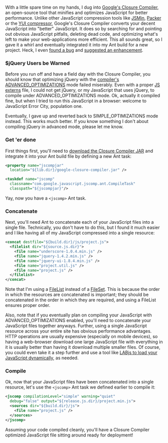 With a little spare time on my hands, I dug into [Google's Closure Compiler](http://code.google.com/closure/compiler/), an open-source tool that minifies and optimizes JavaScript for better performance.  Unlike other JavaScript compression tools like [JSMin](http://www.crockford.com/javascript/jsmin.html), [Packer](http://dean.edwards.name/packer/) or the [YUI compressor](http://developer.yahoo.com/yui/compressor/), Google's Closure Compiler converts your decent JavaScript into "better" JavaScript.  It does so by searching for and pointing out obvious JavaScript pitfalls, deleting dead code, and optimizing what's left to make your web-applications more efficient.  This all sounds great, so I gave it a whirl and eventually integrated it into my Ant build for a new project.  Heck, I even [found a bug](http://code.google.com/p/closure-compiler/issues/detail?id=221) and [suggested an enhancement](http://code.google.com/p/closure-compiler/issues/detail?id=220).

### $jQuery Users be Warned

Before you run off and have a field day with the Closure Compiler, you should know that optimizing jQuery with the [compiler's ADVANCED_OPTIMIZATIONS](http://code.google.com/closure/compiler/docs/api-tutorial3.html) mode failed miserably.  Even with a proper [JS externs](http://code.google.com/closure/compiler/docs/api-tutorial3.html#externs) file, I could not get jQuery, or my JavaScript that uses jQuery, to compile under ADVANCED_OPTIMIZATIONS mode.  Ok, actually it compiled fine, but when I tried to run this JavaScript in a browser: welcome to JavaScript Error City, population one.

Eventually, I gave up and reverted back to SIMPLE_OPTIMIZATIONS mode instead.  This works much better.  If you know something I don't about compiling jQuery in advanced mode, please let me know.

### Get 'er done

First things first, you'll need to [download the Closure Compiler JAR](http://code.google.com/p/closure-compiler/downloads/list) and integrate it into your Ant build file by defining a new Ant task:

```xml
<property name="jscompjar"
  location="${lib.dir}/google-closure-compiler.jar" />

<taskdef name="jscomp"
  classname="com.google.javascript.jscomp.ant.CompileTask"
  classpath="${jscompjar}"/>
```

Yay, now you have a `<jscomp>` Ant task.

### Concatenate

Next, you'll need Ant to concatenate each of your JavaScript files into a single file.  Technically, you don't have to do this, but I found it much easier and I like having all of my JavaScript compressed into a single resource:

```xml
<concat destfile="${build.dir}/js/project.js">
  <filelist dir="${source.js.dir}">
    <file name="underscore-1.0.4.min.js" />
    <file name="jquery-1.4.2.min.js" />
    <file name="jquery-ui-1.8.4.min.js" />
    <file name="project.util.js" />
    <file name="project.js" />
  </filelist>
</concat>
```

Note that I'm using a [FileList](http://ant.apache.org/manual/Types/filelist.html) instead of a [FileSet](http://ant.apache.org/manual/Types/fileset.html).  This is because the order in which the resources are concatenated is important; they should be concatenated in the order in which they are required, and using a FileList ensures proper order.

Also, note that if you eventually plan on compiling your JavaScript with ADVANCED_OPTIMIZATIONS enabled, you'll need to concatenate your JavaScript files together anyways.  Further, using a single JavaScript resource across your entire site has obvious performance advantages.  HTTP operations are usually expensive (especially on mobile devices), so having a web-browser download one large JavaScript file with everything in it is usually better than having it download multiple smaller files.  Of course, you could even take it a step further and use a tool like [LABjs to load your JavaScript dynamically](http://blog.getify.com/labjs-why-not-just-concat), as needed.

### Compile

Ok, now that your JavaScript files have been concatenated into a single resource, let's use the `<jscomp>` Ant task we defined earlier to compile it:

```xml
<jscomp compilationLevel="simple" warning="quiet"
  debug="false" output="${release.js.dir}/project.min.js">
  <sources dir="${build.dir}/js">
    <file name="project.js" />
  </sources>
</jscomp>
```

Assuming your code compiled cleanly, you'll have a Closure Compiler optimized JavaScript file sitting around ready for deployment!

<!--- tags: ant, javascript, google -->